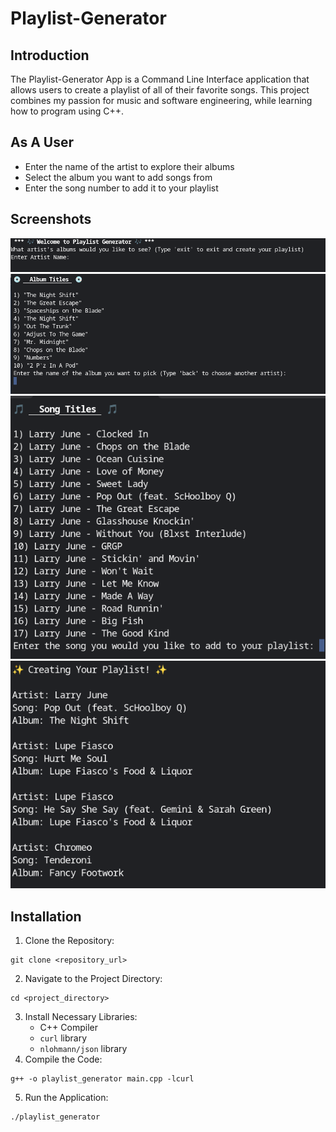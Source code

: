 # Playlist-Generator

## Introduction
The Playlist-Generator App is a Command Line Interface application that allows users to create a playlist of all of their favorite songs. This project combines my passion for music and software engineering, while learning how to program using C++.

## As A User
* Enter the name of the artist to explore their albums
* Select the album you want to add songs from
* Enter the song number to add it to your playlist


## Screenshots
![](/Demo%20Screenshot/Screenshot1.png)
![](/Demo%20Screenshot/Screenshot2.png)
![](/Demo%20Screenshot/Screenshot3.png)
![](/Demo%20Screenshot/Screenshot4.png)


## Installation

1) Clone the Repository:
```
git clone <repository_url>
```
2) Navigate to the Project Directory:
```
cd <project_directory>
```
3) Install Necessary Libraries:
    - C++ Compiler
    - `curl` library
    -  `nlohmann/json` library
4) Compile the Code:
```
g++ -o playlist_generator main.cpp -lcurl
```
5) Run the Application:
```
./playlist_generator
```


